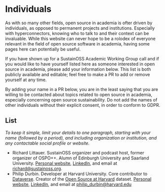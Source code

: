 # Individuals

As with so many other fields, open source in academia is ofter driven by individuals, as opposed to permanent projects and institutions. Especially with hyperconnectors, knowing who to talk to and their context can be invaluable. While this website can never hope to be a rolodex of everyone relevant in the field of open source software in academia, having some pages here can potentially be useful. 

If you have shown up for a SustainOSS Academic Working Group call and if you would like to have yourself listed here as someone interested in open source in academia, please add your information below. This list is both publicly available and editable; feel free to make a PR to add or remove yourself at any time.

By adding your name in a PR below, you are in the least saying that you are willing to be contacted about topics related to open source in academia, especially concerning open source sustainability. Do not add the names of other individuals without their explicit consent, in order to conform to GDPR.

## List

_To keep it simple, limit your details to one paragraph, starting with your name (followed by a period), and including organization or institution, and any contactable social profile or website._

- Richard Littauer. SustainOSS organizer and podcast host, former organizer of OSPO++. Alumn of Edinburgh University and Saarland University. [Personal website](https://burntfen.com), [LinkedIn](https://www.linkedin.com/in/richard-littauer-130026138/), and email at [richard@sustainoss.org](mailto:richard@sustainoss.org).
- Philip Durbin. Developer at Harvard University. Core contributor to [Dataverse](https://dataverse.org). Creator of the [Open Source at Harvard](https://doi.org/10.7910/DVN/TJCLKP) dataset. [Personal website](http://greptilian.com), [LinkedIn](https://www.linkedin.com/in/pdurbin/), and email at [philip_durbin@harvard.edu](philip_durbin@harvard.edu)

